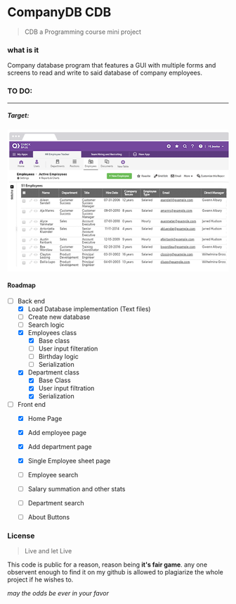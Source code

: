 # CompanyDB CDB

> CDB a Programming course mini project

### what is it

Company database program that features a GUI with multiple forms and screens to read and write to said database of company employees.

###  TO DO:
---

##### Target:
![Demo picture](https://raw.githubusercontent.com/karimkohel/CompanyDB/main/example1.PNG "Demo")


#### Roadmap
- [ ] Back end
    - [X] Load Database implementation (Text files)
    - [ ] Create new database
    - [ ] Search logic
    - [X] Employees class
        - [X] Base class
        - [ ] User input filteration
        - [ ] Birthday logic
        - [ ] Serialization
    - [X] Department class
        - [X] Base Class
        - [X] User input filtration
        - [X] Serialization

- [ ] Front end
    - [X] Home Page
    - [X] Add employee page
    - [X] Add department page
    - [X] Single Employee sheet page
    - [ ] Employee search
    - [ ] Salary summation and other stats
    - [ ] Department search
    - [ ] About Buttons


### License 
> Live and let Live

This code is public for a reason, reason being **it's fair game**.
any one observent enough to find it on my github is allowed to plagiarize the whole project if he wishes to.

*may the odds be ever in your favor*
